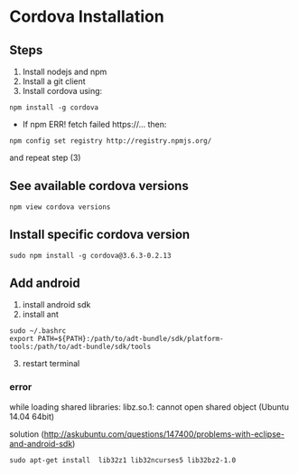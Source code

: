 # Cordova Installation

## Steps
1. Install nodejs and npm
2. Install a git client
3. Install cordova using:
```
npm install -g cordova
```
* If npm ERR! fetch failed https://...
  then:
```
npm config set registry http://registry.npmjs.org/
```
and repeat step (3)

## See available cordova versions
```
npm view cordova versions
```

## Install specific cordova version
```
sudo npm install -g cordova@3.6.3-0.2.13
```

## Add android
1. install android sdk
2. install ant
```
sudo ~/.bashrc
export PATH=${PATH}:/path/to/adt-bundle/sdk/platform-tools:/path/to/adt-bundle/sdk/tools
```
3. restart terminal

### error
while loading shared libraries: libz.so.1: cannot open shared object (Ubuntu 14.04 64bit)

solution (http://askubuntu.com/questions/147400/problems-with-eclipse-and-android-sdk)
```
sudo apt-get install  lib32z1 lib32ncurses5 lib32bz2-1.0
```
